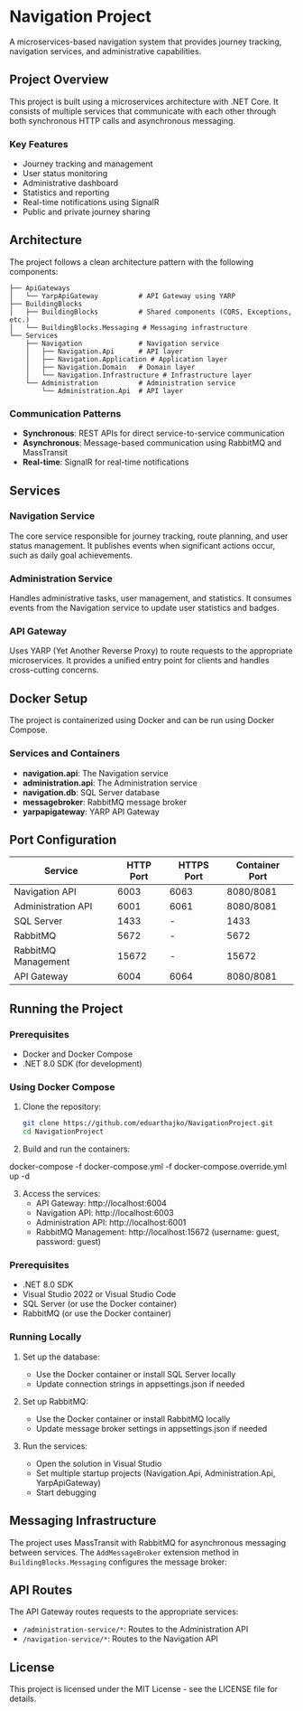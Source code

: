 # Navigation Project

A microservices-based navigation system that provides journey tracking, navigation services, and administrative capabilities.

## Project Overview

This project is built using a microservices architecture with .NET Core. It consists of multiple services that communicate with each other through both synchronous HTTP calls and asynchronous messaging.

### Key Features

- Journey tracking and management
- User status monitoring
- Administrative dashboard
- Statistics and reporting
- Real-time notifications using SignalR
- Public and private journey sharing

## Architecture

The project follows a clean architecture pattern with the following components:

```
├── ApiGateways
│   └── YarpApiGateway          # API Gateway using YARP
├── BuildingBlocks
│   ├── BuildingBlocks          # Shared components (CQRS, Exceptions, etc.)
│   └── BuildingBlocks.Messaging # Messaging infrastructure
└── Services
    ├── Navigation              # Navigation service
    │   ├── Navigation.Api      # API layer
    │   ├── Navigation.Application # Application layer
    │   ├── Navigation.Domain   # Domain layer
    │   └── Navigation.Infrastructure # Infrastructure layer
    └── Administration          # Administration service
        └── Administration.Api  # API layer
```

### Communication Patterns

- **Synchronous**: REST APIs for direct service-to-service communication
- **Asynchronous**: Message-based communication using RabbitMQ and MassTransit
- **Real-time**: SignalR for real-time notifications

## Services

### Navigation Service

The core service responsible for journey tracking, route planning, and user status management. It publishes events when significant actions occur, such as daily goal achievements.

### Administration Service

Handles administrative tasks, user management, and statistics. It consumes events from the Navigation service to update user statistics and badges.

### API Gateway

Uses YARP (Yet Another Reverse Proxy) to route requests to the appropriate microservices. It provides a unified entry point for clients and handles cross-cutting concerns.

## Docker Setup

The project is containerized using Docker and can be run using Docker Compose.

### Services and Containers

- **navigation.api**: The Navigation service
- **administration.api**: The Administration service
- **navigation.db**: SQL Server database
- **messagebroker**: RabbitMQ message broker
- **yarpapigateway**: YARP API Gateway

## Port Configuration

| Service | HTTP Port | HTTPS Port | Container Port |
|---------|-----------|------------|----------------|
| Navigation API | 6003 | 6063 | 8080/8081 |
| Administration API | 6001 | 6061 | 8080/8081 |
| SQL Server | 1433 | - | 1433 |
| RabbitMQ | 5672 | - | 5672 |
| RabbitMQ Management | 15672 | - | 15672 |
| API Gateway | 6004 | 6064 | 8080/8081 |

## Running the Project

### Prerequisites

- Docker and Docker Compose
- .NET 8.0 SDK (for development)

### Using Docker Compose

1. Clone the repository:
   ```bash
   git clone https://github.com/eduarthajko/NavigationProject.git
   cd NavigationProject
   ```

2. Build and run the containers:
   
  docker-compose -f docker-compose.yml -f docker-compose.override.yml up -d

3. Access the services:
   - API Gateway: http://localhost:6004
   - Navigation API: http://localhost:6003
   - Administration API: http://localhost:6001
   - RabbitMQ Management: http://localhost:15672 (username: guest, password: guest)

### Prerequisites

- .NET 8.0 SDK
- Visual Studio 2022 or Visual Studio Code
- SQL Server (or use the Docker container)
- RabbitMQ (or use the Docker container)

### Running Locally

1. Set up the database:
   - Use the Docker container or install SQL Server locally
   - Update connection strings in appsettings.json if needed

2. Set up RabbitMQ:
   - Use the Docker container or install RabbitMQ locally
   - Update message broker settings in appsettings.json if needed

3. Run the services:
   - Open the solution in Visual Studio
   - Set multiple startup projects (Navigation.Api, Administration.Api, YarpApiGateway)
   - Start debugging

## Messaging Infrastructure

The project uses MassTransit with RabbitMQ for asynchronous messaging between services. The `AddMessageBroker` extension method in `BuildingBlocks.Messaging` configures the message broker:


## API Routes

The API Gateway routes requests to the appropriate services:

- `/administration-service/*`: Routes to the Administration API
- `/navigation-service/*`: Routes to the Navigation API

## License

This project is licensed under the MIT License - see the LICENSE file for details.
